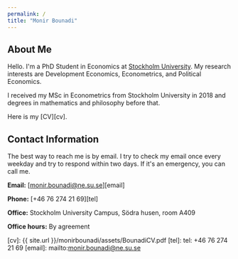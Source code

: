 ```yaml
---
permalink: /
title: "Monir Bounadi"
---
```


## About Me

Hello. I'm a PhD Student in Economics at [Stockholm University](https://www.su.se/english/). My research interests are Development Economics, Econometrics, and Political Economics.

I received my MSc in Econometrics from Stockholm University in 2018 and degrees in mathematics and philosophy before that.

Here is my [CV][cv].

## Contact Information

The best way to reach me is by email. I try to check my email once every weekday and try to respond within two days. If it's an emergency, you can call me. 

**Email:** [monir.bounadi@ne.su.se][email]

**Phone:** [+46 76 274 21 69][tel]

**Office:** Stockholm University Campus, Södra husen, room A409

**Office hours:** By agreement

[cv]: {{ site.url }}/monirbounadi/assets/BounadiCV.pdf
[tel]: tel: +46 76 274 21 69
[email]: mailto:monir.bounadi@ne.su.se
